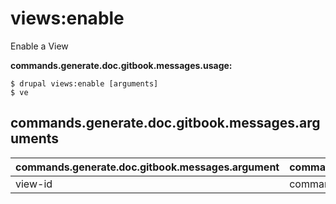 # views:enable
Enable a View

**commands.generate.doc.gitbook.messages.usage:**
```
$ drupal views:enable [arguments]
$ ve  
```

## commands.generate.doc.gitbook.messages.arguments
commands.generate.doc.gitbook.messages.argument | commands.generate.doc.gitbook.messages.details
---------|-------------
view-id | commands.views.debug.arguments.view-id
